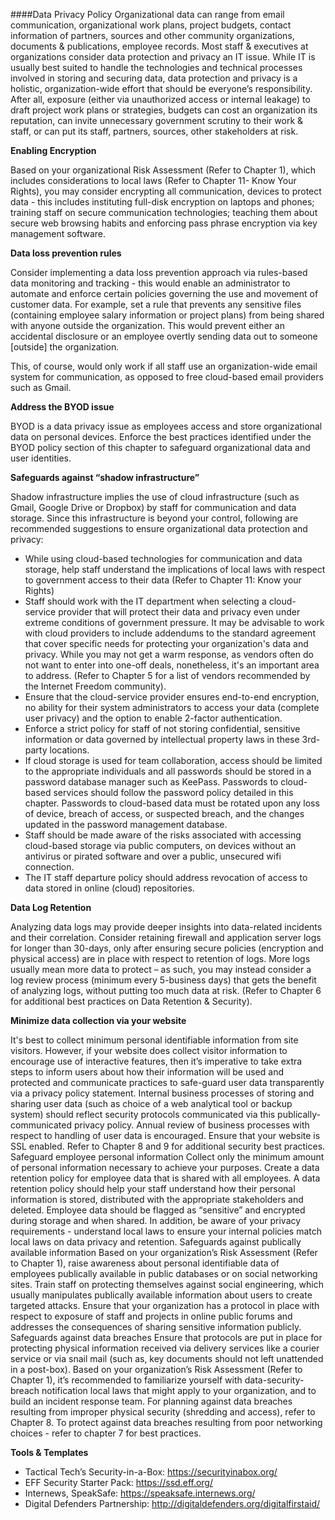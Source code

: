 ####Data Privacy Policy
Organizational data can range from email communication, organizational work plans, project budgets, contact information of partners, sources and other community organizations, documents & publications, employee records. Most staff & executives at organizations consider data protection and privacy an IT issue. While IT is usually best suited to handle the technologies and technical processes involved in storing and securing data, data protection and privacy is a holistic, organization-wide effort that should be everyone’s responsibility. After all, exposure (either via unauthorized access or internal leakage) to draft project work plans or strategies, budgets can cost an organization its reputation, can invite unnecessary government scrutiny to their work & staff, or can put its staff, partners, sources, other stakeholders at risk.

**Enabling Encryption**


Based on your organizational Risk Assessment (Refer to Chapter 1), which includes considerations to local laws (Refer to Chapter 11- Know Your Rights), you may consider encrypting all communication, devices to protect data - this includes instituting full-disk encryption on laptops and phones; training staff on secure communication technologies; teaching them about secure web browsing habits and enforcing pass phrase encryption via key management software. 

**Data loss prevention rules**


Consider implementing a data loss prevention approach via rules-based data monitoring and tracking - this would enable an administrator to automate and enforce certain policies governing the use and movement of customer data. For example, set a rule that prevents any sensitive files (containing employee salary information or project plans) from being shared with anyone outside the organization. This would prevent either an accidental disclosure or an employee overtly sending data out to someone [outside] the organization. 

This, of course, would only work if all staff use an organization-wide email system for communication, as opposed to free cloud-based email providers such as Gmail. 

**Address the BYOD issue**


BYOD is a data privacy issue as employees access and  store organizational data on personal devices. Enforce the best practices identified under the BYOD policy section of this chapter to safeguard organizational data and user identities. 

**Safeguards against “shadow infrastructure”** 


Shadow infrastructure implies the use of cloud infrastructure (such as Gmail, Google Drive or Dropbox) by staff for communication and data storage. Since this infrastructure is beyond your control, following are recommended suggestions to ensure organizational data protection and  privacy: 
- While using cloud-based technologies for communication and data storage, help staff understand the implications of local laws with respect to government access to their data (Refer to Chapter 11: Know your Rights)
- Staff should work with the IT department when selecting a cloud-service provider that will protect their data and  privacy even under extreme conditions of government pressure. It may be advisable to work with cloud providers to include addendums to the standard agreement that cover specific needs for protecting your organization's data and privacy. While you may not get a warm response, as vendors often do not want to enter into one-off deals, nonetheless, it's an important area to address. (Refer to Chapter 5 for a list of vendors recommended by the Internet Freedom community). 
- Ensure that the cloud-service provider ensures end-to-end encryption, no ability for their system administrators to access your data (complete user privacy) and the option to enable 2-factor authentication. 
- Enforce a strict policy for staff of not storing confidential, sensitive information or data governed by intellectual property laws in these 3rd-party locations. 
- If cloud storage is used for team collaboration, access should be limited to the appropriate individuals and all passwords should be stored in a password database manager such as KeePass. Passwords to cloud-based services should follow the password policy detailed in this chapter. Passwords to cloud-based data must be rotated upon any loss of device, breach of access, or suspected breach, and the changes updated in the password management database.
- Staff should be made aware of the risks associated with accessing cloud-based storage via public computers, on devices without an antivirus or pirated software and over a public, unsecured wifi connection.  
- The IT staff departure policy should address revocation of access to data stored in online (cloud) repositories. 	

**Data Log Retention**


Analyzing data logs may provide deeper insights into data-related incidents and their correlation. Consider retaining firewall and application server logs for longer than 30-days, only after ensuring secure policies (encryption and physical access) are in place with respect to retention of logs. More logs usually mean more data to protect – as such, you may instead consider a log review process (minimum every 5-business days) that gets the benefit of analyzing logs, without putting too much data at risk. (Refer to Chapter 6 for additional best practices on Data Retention & Security). 

**Minimize data collection via your website**


It's best to collect minimum personal identifiable information from site visitors. However, if your website does collect visitor information to encourage use of interactive features, then it’s imperative to take extra steps to inform users about how their information will be used and protected and communicate practices to safe-guard user data transparently via a privacy policy statement. Internal business processes of storing and sharing user data (such as choice of a web analytical tool or backup system) should reflect security protocols communicated via this publically-communicated privacy policy. Annual review of business processes with respect to handling of user data is encouraged. Ensure that your website is SSL enabled. Refer to Chapter 8 and 9 for additional security best practices. 
Safeguard employee personal information 
Collect only the minimum amount of personal information necessary to achieve your purposes. Create a data retention policy for employee data that is shared with all employees. A data retention policy should help your staff understand how their personal information is stored, distributed with the appropriate stakeholders and deleted. Employee data should be flagged as “sensitive” and encrypted during storage and when shared. In addition, be aware of your privacy requirements - understand local laws to ensure your internal policies match local laws on data privacy and retention.
Safeguards against publically available information
Based on your organization’s Risk Assessment (Refer to Chapter 1), raise awareness about personal identifiable data of employees publically available in public databases or on social networking sites. Train staff on protecting themselves against social engineering, which usually manipulates publically available information about users to create targeted attacks. Ensure that your organization has a protocol in place with respect to exposure of staff and projects in online public forums and addresses the consequences of sharing sensitive information publicly. 
Safeguards against data breaches 
Ensure that protocols are put in place for protecting physical information received via delivery services like a courier service or via snail mail (such as, key documents should not left unattended in a post-box). Based on your organization’s Risk Assessment (Refer to Chapter 1), it’s recommended to familiarize yourself with data-security-breach notification local laws that might apply to your organization, and to build an incident response team. For planning against data breaches resulting from improper physical security (shredding and access), refer to Chapter 8. To protect against data breaches resulting from poor networking choices - refer to chapter 7 for best practices.

**Tools & Templates**
- Tactical Tech’s Security-in-a-Box: https://securityinabox.org/
- EFF Security Starter Pack: https://ssd.eff.org/ 
- Internews, SpeakSafe: https://speaksafe.internews.org/
- Digital Defenders Partnership: http://digitaldefenders.org/digitalfirstaid/
